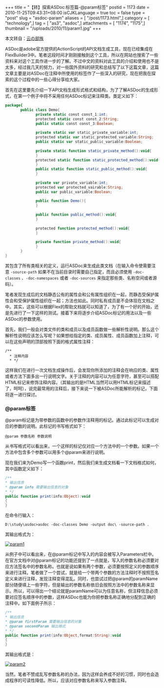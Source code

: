 +++
title = "【转】探索ASDoc:标签篇-@param标签"
postid = 1173
date = 2010-11-25T09:43:31+08:00
isCJKLanguage = true
toc = false
type = "post"
slug = "asdoc-param"
aliases = [ "/post/1173.html",]
category = [ "technology",]
tag = [ "as3", "asdoc",]
attachments = [ "1174", "1175",]
thumbnail = "/uploads/2010/11/param1.jpg"
+++


本文转自：[云の部族](http://hi.baidu.com/vim888/blog/item/f8cbd812f08ab8c5c2fd7839.html)


ASDoc是adobe官方提供的ActionScript的API文档生成工具，现在已经集成在FlexBuilder3中。笔者这段时间才刚刚接触到这个工具，所以在网站也搜索了一些资料来对这个工具作进一步的了解。不过中文的资料对此工具的介绍和使用也不是太多，经过我几天的努力，对一些国外资料的研究和总结写了以下这篇文章，这篇文章主要是对ASDoc在注释中所使用的标签作了一些深入的研究，现在把我在探索的这个过程中的一些心得分享给大家。

首先在这里要先介绍一下API文档生成形式格式和结构，为了了解ASDoc的生成形式，在第一个例子中将不采用任何ASDoc标记来注释类。类定义如下：<!--more-->

``` actionscript
package{
       public class Demo{
              private static const const_1:int;
              protected static const const_2:String;
              public static const const_3:Boolean;
             
              private static var static_private_variable:int;
              protected static var static_protected_variable:String;
              public static var static_public_variable:Boolean;
             
              private static function static_private_method():void{
              }
              protected static function static_protected_method():void{
              }
              public static function static_public_method():void{
              }
             
              private var private_variable:int;
              protected var protected_vairable:String;
              public var public_variable:Boolean;
             
              public function Demo(){
              }
             
              public function public_method():void{
              }
             
              protected function protected_method():void{
              }
             
              private function private_method():void{
              }
       }
}
```

其包含了所有类相关的定义，运行ASDoc来生成此类文档（在输入命令使需要注意 `-source-path` 如果不在当前目录时需要自己指定，而且必须使用 `-doc-classes` 、`-doc-namespaces` 或者 `-doc-sources` 来指定那些类、名称空间或者源码）。

笔者发现生成后的文档静态公有的属性会和公有属性组织在一起，而静态受保护属性会和受保护属性组织在一起；方法也如此。同时私有成员是不会体现在文档之中。其实，这些可以根据Flex的帮助文档就可以知道了，为了有一个好的开始，还是先进行了一下这样的测试。接着下来将逐步介绍ASDoc标记的用法以及一些ASDoc的参数使用。  

首先，我们一般会对类文件的类和成员以及成员函数做一些解析性说明。那么这个解析性说明应该怎么写呢？如果想给指定的类、成员属性、成员函数加上注释，可以在这些声明的顶部按照下面的格式属性注释：

```
/**
  * 注释内容
  * */
```

这样我们在进行一次文档生成操作后，会发现你所添加的注释会在响应的类、属性或者方法下面多出一行说明文字。关于注释的内容可以为任意字符，甚至可以搭配HTML标记来修饰注释内容。（其输出的是HTML当然可以用HTML标记来描述了，呵呵），说完最常用的注释后，接下来说一下被ASDoc所能解析的标记，下面将逐一进行探讨。

### @param标签

@param标记是为带参数的函数中的参数作注释用的标记。通过此标记可以生成对应的参数的说明。此标记的书写格式如下：

`@param 参数名称 参数说明`

从书写格式可以看出来，一个这样的标记仅对应一个方法中的一个参数。如果一个方法中包含多个参数可以用多个@param来进行说明。  

现在我们来为Demo写一个函数print，然后我们来生成文档看一下文档格式如何，其中函数定义如下：

``` actionscript
/**
* 输出信息
* @param info 需要输出信息的对象
* */
public function print(info:Object):void
{
}
```

在命令行输入：

`D:\study\asdoc>asdoc -doc-classes Demo -output doc\ -source-path .`

其输出格式为：

[![](/uploads/2010/11/param1.jpg "param1")](/uploads/2010/11/param1.jpg)

从例子中可以看出来，在@param标记中写入的内容会被写入Parameters栏中。在官方文档中对@param标记的功能还提到了一点就是，写入的参数名称必须要对应方法签名中的参数名称。也就是说如果有两个参数，必须要按照定义的参数顺序来进行注释。笔者做了一个尝试，就是给一个带两个参数的方法注释时不按照签名定义来进行注释，发现注释变得混乱。同时，也尝试过把@param的paramName部分随便填上一些字符，但是输出的参数名称依旧会按照方法中的参数名称来显示。所以，可以得出一个结论就是paramName可以为任意名称，但注释信息必须要对应签名顺序中的参数，这样ASDoc也能为你把参数名称正确地分配到正确的注释中。如下面例子所示：

``` actionscript
/**
* 输出信息
* @param firstParam 需要输出信息的对象
* @param secondParam 输出格式
* */
public function print(info:Object,format:String):void
{
}
```

其输出格式是：

[![](/uploads/2010/11/param2.jpg "param2")](t/uploads/2010/11/param2.jpg)

当然，笔者不赞成乱写参数名称的办法，因为这样会养成不好的习惯，同时也会造成程序的可读性降低。所以，应该对应参数名称来写入参数注释。

